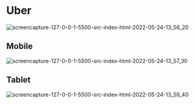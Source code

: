 # Uber
![screencapture-127-0-0-1-5500-src-index-html-2022-05-24-13_56_20](https://user-images.githubusercontent.com/95514120/169979596-f8a5e7ad-86a1-4bb7-b8fa-4c0a4d13e2a7.png)
## Mobile
![screencapture-127-0-0-1-5500-src-index-html-2022-05-24-13_57_30](https://user-images.githubusercontent.com/95514120/169979855-662ba204-88d9-4727-ba97-9a72de154984.png)
## Tablet
![screencapture-127-0-0-1-5500-src-index-html-2022-05-24-13_59_40](https://user-images.githubusercontent.com/95514120/169980583-d45f9b21-c5c4-4c02-a83f-db68c0ebb3b1.png)
